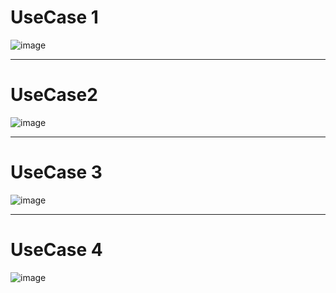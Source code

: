 # UseCase 1

![image](https://user-images.githubusercontent.com/49024958/115952520-601dc680-a521-11eb-8791-e148d9f2ca03.png)

<hr>

# UseCase2

![image](https://user-images.githubusercontent.com/49024958/115952634-11246100-a522-11eb-85f8-cde3f189a3ff.png)


<hr>

# UseCase 3

![image](https://user-images.githubusercontent.com/55435898/115954065-dc1c0c80-a529-11eb-9449-0331cc743238.png)


<hr>

# UseCase 4
![image](https://user-images.githubusercontent.com/55435898/115954078-e807ce80-a529-11eb-8a39-8c0a04779bf4.png)

